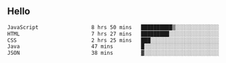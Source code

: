 ## Hello
<!--START_SECTION:waka-->

```txt
JavaScript                 8 hrs 50 mins   ██████████▒░░░░░░░░░░░░░░   41.94 %
HTML                       7 hrs 27 mins   █████████░░░░░░░░░░░░░░░░   35.38 %
CSS                        2 hrs 25 mins   ███░░░░░░░░░░░░░░░░░░░░░░   11.53 %
Java                       47 mins         █░░░░░░░░░░░░░░░░░░░░░░░░   03.72 %
JSON                       38 mins         ▓░░░░░░░░░░░░░░░░░░░░░░░░   03.04 %
```

<!--END_SECTION:waka-->
